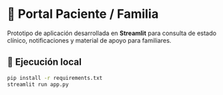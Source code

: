 # 💊 Portal Paciente / Familia

Prototipo de aplicación desarrollada en **Streamlit** para consulta de estado clínico, notificaciones y material de apoyo para familiares.

## 🚀 Ejecución local
```bash
pip install -r requirements.txt
streamlit run app.py
